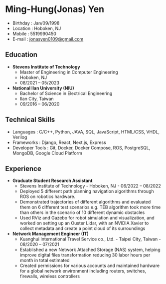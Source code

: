 # Ming-Hung(Jonas) Yen
* Birthday : Jan/09/1998
* Location : Hoboken, NJ
* Mobile   : 5519990450
* E-mail   : jonasyen0109@gmail.com

## Education
* **Stevens Institute of Technology**
  * Master of Engineering in Computer Engineering 
  * Hoboken, NJ
  * 08/2021 – 05/2023 
* **National Ilan University (NIU)**
  * Bachelor of Science in Electrical Engineering 
  * Ilan City, Taiwan
  * 09/2016 – 06/2020
 
## Technical Skills
* Languages :  C/C++, Python, JAVA, SQL, JavaScript, HTML/CSS, VHDL, Verilog
* Frameworks : Django, React, Next.js, Express 
* Developer Tools : Git, Docker, Docker Compose, ROS, PostgreSQL, MongoDB, Google Cloud Platform

## Experience
* **Graduate Student Research Assistant**
  * Stevens Institute of Technology - Hoboken, NJ - 06/2022 – 08/2022
  * Deployed 5 different path planning navigation algorithms through ROS on robotics hardware. 
  * Demonstrated trajectories of different algorithms and evaluated them on 6 different test scenarios  e.g. TEB algorithm took more time than others in the scenario of 10 different dynamic obstacles
  * Used RViz and Gazebo for robot simulation and visualization, and worked on setting up an Ouster Lidar, with an NVIDIA Xavier to collect metadata and create a point cloud of its surroundings
* **Network Management Engineer (IT)**
  * Kuanghui International Travel Service co., Ltd. - Taipei City, Taiwan - 08/2020 – 07/2021 
  * Established a new Network Attached Storage (NAS) system, helping improve digital files transformation reducing 30 labor hours per month in total estimated  
  * Created permissions for various accounts and maintained hardware for a global network environment including routers, switches, firewalls, wireless controllers 

